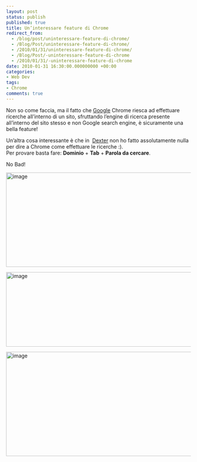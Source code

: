 ```yaml
---
layout: post
status: publish
published: true
title: Un’interessare feature di Chrome
redirect_from: 
  - /blog/post/uninteressare-feature-di-chrome/
  - /Blog/Post/uninteressare-feature-di-chrome/
  - /2010/01/31/uninteressare-feature-di-chrome/
  - /Blog/Post/-uninteressare-feature-di-chrome
  - /2010/01/31/-uninteressare-feature-di-chrome
date: 2010-01-31 16:30:00.000000000 +00:00
categories:
- Web Dev
tags:
- Chrome
comments: true
---
```

<p>
	Non so come faccia, ma il fatto che <a href="http://www.google.com" rel="nofollow" target="_blank" title="Google">Google</a> Chrome riesca ad effettuare ricerche all&rsquo;interno di un sito, sfruttando l&rsquo;engine di ricerca presente all&rsquo;interno del sito stesso e non Google search engine, &egrave; sicuramente una bella feature!</p>
<p>
	Un&rsquo;altra cosa interessante &egrave; che in&nbsp; <a href="http://imperugo.tostring.it/Categories/Archive/Dexter" target="_blank" title="Dexter Blog Engine">Dexter</a> non ho fatto assolutamente nulla per dire a Chrome come effettuare le ricerche :). <br />
	Per provare basta fare: <strong>Dominio</strong> + <strong>Tab</strong> + <strong>Parola da cercare</strong>.</p>
<p>
	No Bad!</p>
<p>
	<a href="http://imperugo.tostring.it/Content/Uploaded/image//imperugo/6875511d-eeea-4423-bf8f-c97b0df302a1.png" rel="shadowbox[ChromeSearch]"><img alt="image" border="0" height="257" src="http://imperugo.tostring.it/Content/Uploaded/image//imperugo/9aa4d7ed-6bd5-472d-a5ac-049d5a7b6d4e.png" style="border-right-width: 0px; display: inline; border-top-width: 0px; border-bottom-width: 0px; border-left-width: 0px" title="image" width="555" /></a></p>
<p>
	<a href="http://imperugo.tostring.it/Content/Uploaded/image//imperugo/693dd4fa-656d-47b7-841d-39f207939013.png" rel="shadowbox[ChromeSearch]"><img alt="image" border="0" height="203" src="http://imperugo.tostring.it/Content/Uploaded/image//imperugo/8f566c4e-fa45-449b-a7fa-647db0936f48.png" style="border-right-width: 0px; display: inline; border-top-width: 0px; border-bottom-width: 0px; border-left-width: 0px" title="image" width="555" /></a></p>
<p>
	<a href="http://imperugo.tostring.it/Content/Uploaded/image//imperugo/00b2cbd6-fb30-43f1-a15b-e6036ca6b04d.png" rel="shadowbox[ChromeSearch]"><img alt="image" border="0" height="284" src="http://imperugo.tostring.it/Content/Uploaded/image//imperugo/62c1b3c8-85ba-410f-bb98-185c085b26c9.png" style="border-right-width: 0px; display: inline; border-top-width: 0px; border-bottom-width: 0px; border-left-width: 0px" title="image" width="555" /></a></p>

